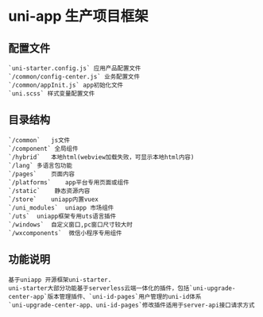 # uni-app 生产项目框架

## 配置文件
    `uni-starter.config.js` 应用产品配置文件
    `/common/config-center.js` 业务配置文件
    `/common/appInit.js` app初始化文件
    `uni.scss` 样式变量配置文件
## 目录结构
    `/common`   js文件
    `/component` 全局组件
    `/hybrid`   本地html(webview加载失败，可显示本地html内容) 
    `/lang` 多语言包功能
    `/pages`    页面内容
    `/platforms`    app平台专用页面或组件
    `/static`    静态资源内容
    `/store`    uniapp内置vuex
    `/uni_modules`  uniapp 市场组件
    `/uts`  uniapp框架专用uts语言插件
    `/windows`  自定义窗口,pc窗口尺寸较大时
    `/wxcomponents`  微信小程序专用组件

##  功能说明
    基于uniapp 开源框架uni-starter.
    uni-starter大部分功能基于serverless云端一体化的插件，包括`uni-upgrade-center-app`版本管理插件、`uni-id-pages`用户管理的uni-id体系
    `uni-upgrade-center-app、uni-id-pages`修改插件适用于server-api接口请求方式
